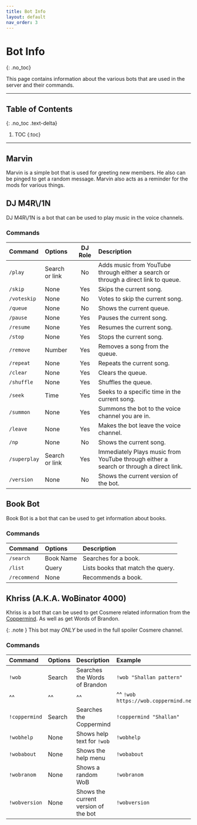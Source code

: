 ```yaml
---
title: Bot Info
layout: default
nav_order: 3
---
```


# Bot Info
{: .no_toc}

This page contains information about the various bots that are used in the server and their commands.

---

## Table of Contents
{: .no_toc .text-delta}

1. TOC
{:toc}

---

## Marvin

Marvin is a simple bot that is used for greeting new members. He also can be pinged to get a random message. Marvin also acts as a reminder for the mods for various things.

## DJ M4R\\/1N

DJ M4R\\/1N is a bot that can be used to play music in the voice channels.

### Commands

| Command | Options | DJ Role| Description |
|:--------|:--------|:-------:|:------------|
|`/play`  | Search or link |No |Adds music from YouTube through either a search or through a direct link to queue.|
|`/skip`  | None |Yes |Skips the current song.|
|`/voteskip`| None |No |Votes to skip the current song.|
|`/queue` | None |No |Shows the current queue.|
|`/pause` | None |Yes |Pauses the current song.|
|`/resume`| None |Yes |Resumes the current song.|
|`/stop`  | None |Yes |Stops the current song.|
|`/remove`| Number |Yes |Removes a song from the queue.|
|`/repeat`| None |Yes |Repeats the current song.|
|`/clear` | None |Yes |Clears the queue.|
|`/shuffle`| None |Yes |Shuffles the queue.|
|`/seek`  | Time |Yes |Seeks to a specific time in the current song.|
|`/summon`| None |Yes |Summons the bot to the voice channel you are in.|
|`/leave` | None |Yes |Makes the bot leave the voice channel.|
|`/np`    | None |No |Shows the current song.|
|`/superplay`| Search or link |Yes |Immediately Plays music from YouTube through either a search or through a direct link.|
|`/version`| None |No |Shows the current version of the bot.|

## Book Bot

Book Bot is a bot that can be used to get information about books.

### Commands

| Command | Options | Description |
|:--------|:--------|:------------|
|`/search` | Book Name | Searches for a book. |
|`/list` | Query | Lists books that match the query. |
|`/recommend` | None | Recommends a book. |

## Khriss (A.K.A. WoBinator 4000)

Khriss is a bot that can be used to get Cosmere related information from the [Coppermind](https://coppermind.net/). As well as get Words of Brandon. 

{: .note }
This bot may _ONLY_ be used in the full spoiler Cosmere channel.

### Commands

| Command | Options | Description | Example |
|:--------|:--------|:------------|:--------|
|`!wob`|Search |Searches the Words of Brandon| `!wob "Shallan pattern"`|
|^^ |^^ |^^ |  ^^ `!wob https://wob.coppermind.net/events/472/#e14865` |
|`!coppermind`|Search |Searches the Coppermind| `!coppermind "Shallan"`|
|`!wobhelp`|None |Shows help text for `!wob`| `!wobhelp`|
|`!wobabout`|None |Shows the help menu| `!wobabout`|
|`!wobranom`|None |Shows a random WoB| `!wobranom`|
|`!wobversion`|None |Shows the current version of the bot| `!wobversion`|
